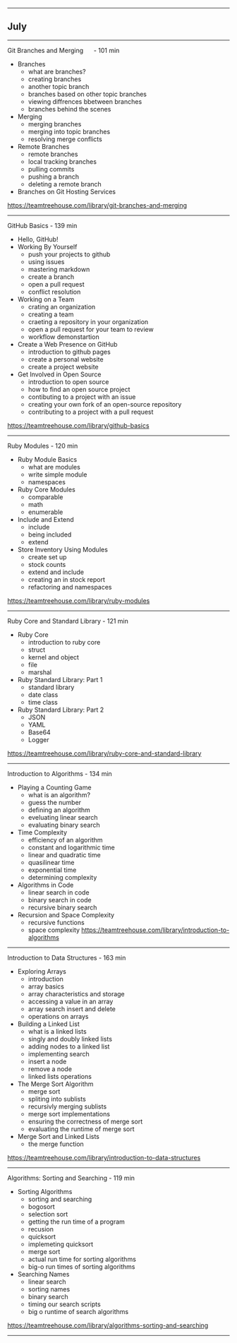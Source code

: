 
---------------------------------------
July  
---------------------------------------
_______________________________________   
Git Branches and Merging      - 101 min
- Branches
  - what are branches?
  - creating branches
  - another topic branch
  - branches based on other topic branches
  - viewing diffrences bbetween branches
  - branches behind the scenes
- Merging
  - merging branches
  - merging into topic branches
  - resolving merge conflicts
- Remote Branches
  - remote branches
  - local tracking branches
  - pulling commits
  - pushing a branch
  - deleting a remote branch
- Branches on Git Hosting Services

https://teamtreehouse.com/library/git-branches-and-merging 

_______________________________________
GitHub Basics                 - 139 min

- Hello, GitHub!
- Working By Yourself
  - push your projects to github
  - using issues
  - mastering markdown
  - create a branch
  - open a pull request
  - conflict resolution
- Working on a Team
  - crating an organization
  - creating a team
  - craeting a repository in your organization
  - open a pull request for your team to review
  - workflow demonstartion
- Create a Web Presence on GitHub
  - introduction to github pages
  - create a personal website
  - create a project website
- Get Involved in Open Source
  - introduction to open source
  - how to find an open source project
  - contibuting to a project with an issue
  - creating your own fork of an open-source repository
  - contributing to a project with a pull request

https://teamtreehouse.com/library/github-basics

_______________________________________
Ruby Modules                  - 120 min

- Ruby Module Basics
  - what are modules
  - write simple module
  - namespaces
- Ruby Core Modules
  - comparable
  - math
  - enumerable
- Include and Extend
  - include
  - being included
  - extend
- Store Inventory Using Modules
  - create set up
  - stock counts
  - extend and include
  - creating an in stock report
  - refactoring and namespaces

https://teamtreehouse.com/library/ruby-modules

________________________________________
Ruby Core and Standard Library - 121 min

- Ruby Core
  - introduction to ruby core
  - struct
  - kernel and object
  - file
  - marshal
- Ruby Standard Library: Part 1
  - standard library
  - date class
  - time class
- Ruby Standard Library: Part 2
  - JSON
  - YAML
  - Base64
  - Logger

https://teamtreehouse.com/library/ruby-core-and-standard-library

_______________________________________
Introduction to Algorithms    - 134 min

- Playing a Counting Game
  - what is an algorithm?
  - guess the number
  - defining an algorithm
  - eveluating linear search
  - evaluating binary search
- Time Complexity
  - efficiency of an algorithm
  - constant and logarithmic time
  - linear and quadratic time
  - quasilinear time
  - exponential time
  - determining complexity
- Algorithms in Code
  - linear search in code
  - binary search in code
  - recursive binary search
- Recursion and Space Complexity
  - recursive functions
  - space complexity
https://teamtreehouse.com/library/introduction-to-algorithms

_________________________________________
Introduction to Data Structures - 163 min

- Exploring Arrays
  - introduction
  - array basics
  - array characteristics and storage
  - accessing a value in an array
  - array search insert and delete
  - operations on arrays
- Building a Linked List
  - what is a linked lists
  - singly and doubly linked lists
  - adding nodes to a linked list
  - implementing search
  - insert a node
  - remove a node
  - linked lists operations
- The Merge Sort Algorithm
  - merge sort
  - spliting into sublists
  - recursivly merging sublists
  - merge sort implementations
  - ensuring the correctness of merge sort
  - evaluating the runtime of merge sort
- Merge Sort and Linked Lists
  - the merge function

https://teamtreehouse.com/library/introduction-to-data-structures

___________________________________________
Algorithms: Sorting and Searching - 119 min

- Sorting Algorithms
  - sorting and searching
  - bogosort
  - selection sort
  - getting the run time of a program
  - recusion
  - quicksort
  - implemeting quicksort
  - merge sort
  - actual run time for sorting algorithms
  - big-o run times of sorting algorithms
- Searching Names
  - linear search
  - sorting names
  - binary search
  - timing our search scripts
  - big o runtime of search algorithms

https://teamtreehouse.com/library/algorithms-sorting-and-searching

_______________________________________  